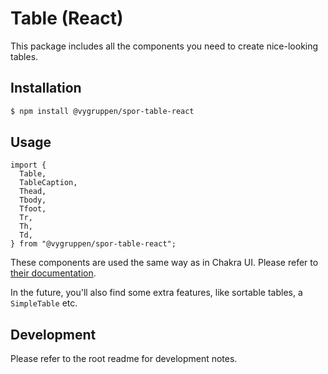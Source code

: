 # Table (React)

This package includes all the components you need to create nice-looking tables.

## Installation

```bash
$ npm install @vygruppen/spor-table-react
```

## Usage

```tsx
import {
  Table,
  TableCaption,
  Thead,
  Tbody,
  Tfoot,
  Tr,
  Th,
  Td,
} from "@vygruppen/spor-table-react";
```

These components are used the same way as in Chakra UI. Please refer to [their documentation](https://chakra-ui.com/docs/data-display/table).

In the future, you'll also find some extra features, like sortable tables, a `SimpleTable` etc.

## Development

Please refer to the root readme for development notes.
